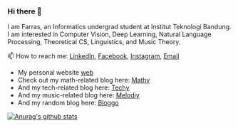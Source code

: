 ### Hi there 👋

I am Farras, an Informatics undergrad student at Institut Teknologi Bandung. I am interested in Computer Vision, Deep Learning, Natural Language Processing, Theoretical CS, Linguistics, and Music Theory.

📫 How to reach me: [LinkedIn](https://linkedin.com/in/farrasfaddila/), [Facebook](https://www.facebook.com/farrashibban.faddila/), [Instagram](https://www.instagram.com/faddilafarras/), [Email](mailto:faddilafarras@gmail.com)

* My personal website [web](https://www.faddilafarras.me)
* Check out my math-related blog here: [Mathy](https://mathy.faddilafarras.me)
* And my tech-related blog here: [Techy](https://techy.faddilafarras.me)
* And my music-related blog here: [Melodiy](https://melodiy.faddilafarras.me)
* And my random blog here: [Bloggo](https://bloggo.faddilafarras.me)

[![Anurag's github stats](https://github-readme-stats.vercel.app/api?username=donbasta&show_icons=true)](https://github.com/anuraghazra/github-readme-stats)
